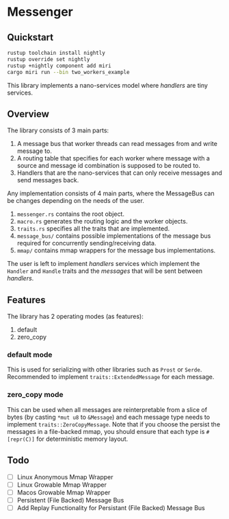 # Messenger

## Quickstart

```bash
rustup toolchain install nightly
rustup override set nightly
rustup +nightly component add miri
cargo miri run --bin two_workers_example
```

This library implements a nano-services model where *handlers* are tiny services.

## Overview

The library consists of 3 main parts:

1. A message bus that worker threads can read messages from and write message to.
2. A routing table that specifies for each worker where message with a source and message id combination is supposed to be routed to.
3. Handlers that are the nano-services that can only receive messages and send messages back.

Any implementation consists of 4 main parts, where the MessageBus can be changes depending on the needs of the user.

1. `messenger.rs` contains the root object.
2. `macro.rs` generates the routing logic and the worker objects.
3. `traits.rs` specifies all the traits that are implemented.
4. `message_bus/` contains possible implementations of the message bus required for concurrently sending/receiving data.
5. `mmap/` contains mmap wrappers for the message bus implementations.

The user is left to implement *handlers* services which implement the `Handler` and `Handle` traits and the *messages* that will be sent between *handlers*.

## Features

The library has 2 operating modes (as features):
1. default
2. zero_copy

### default mode
This is used for serializing with other libraries such as `Prost` or `Serde`. Recommended to implement `traits::ExtendedMessage` for each message.

### zero_copy mode
This can be used when all messages are reinterpretable from a slice of bytes (by casting `*mut u8` to `&Message`) and each message type needs to implement `traits::ZeroCopyMessage`.
Note that if you choose the persist the messages in a file-backed mmap, you should ensure that each type is `#[repr(C)]` for deterministic memory layout.

## Todo

- [ ] Linux Anonymous Mmap Wrapper
- [ ] Linux Growable Mmap Wrapper
- [ ] Macos Growable Mmap Wrapper
- [ ] Persistent (File Backed) Message Bus
- [ ] Add Replay Functionality for Persistant (File Backed) Message Bus
